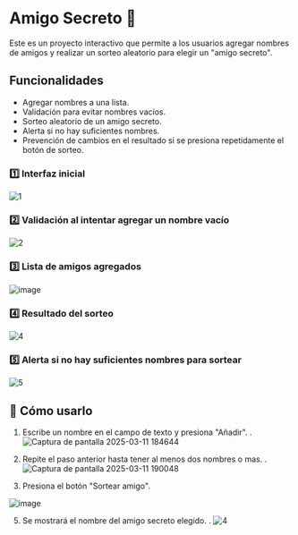 # Amigo Secreto 🎁

Este es un proyecto interactivo que permite a los usuarios agregar nombres de amigos y realizar un sorteo aleatorio para elegir un "amigo secreto".

##  Funcionalidades
- Agregar nombres a una lista.
- Validación para evitar nombres vacíos.
- Sorteo aleatorio de un amigo secreto.
- Alerta si no hay suficientes nombres.
- Prevención de cambios en el resultado si se presiona repetidamente el botón de sorteo.



### 1️⃣ Interfaz inicial
![1](https://github.com/user-attachments/assets/39f5b6fa-0ecd-4538-a237-9530e4eaf9e9)


### 2️⃣ Validación al intentar agregar un nombre vacío
![2](https://github.com/user-attachments/assets/f512d30f-b289-4e89-bf97-00abd6accefd)


### 3️⃣ Lista de amigos agregados
![image](https://github.com/user-attachments/assets/55f36b9d-0cb3-4270-8e2e-afd5bea1ba6c)



### 4️⃣ Resultado del sorteo
![4](https://github.com/user-attachments/assets/b1ca57e1-1fae-4414-acd4-2ed17012eab2)


### 5️⃣ Alerta si no hay suficientes nombres para sortear
![5](https://github.com/user-attachments/assets/39eb057c-1ae7-4ec7-9d2e-503eef09c71b)


## 🚀 Cómo usarlo
1. Escribe un nombre en el campo de texto y presiona "Añadir".
. ![Captura de pantalla 2025-03-11 184644](https://github.com/user-attachments/assets/d6828269-ac49-434f-a150-e00fa431be8d)

2. Repite el paso anterior hasta tener al menos dos nombres o mas.
. ![Captura de pantalla 2025-03-11 190048](https://github.com/user-attachments/assets/0323a2de-ec18-42a3-aea4-d32036c73d94)

3. Presiona el botón "Sortear amigo".
 


![image](https://github.com/user-attachments/assets/ba376f76-1e1b-4023-9b14-b8cc978ea9d6)

5. Se mostrará el nombre del amigo secreto elegido.
. ![4](https://github.com/user-attachments/assets/38abbbda-2f00-4002-b65b-0565f6236ec9)








